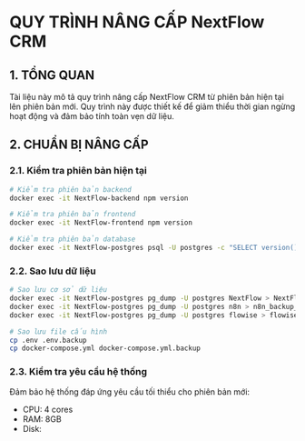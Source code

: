 # QUY TRÌNH NÂNG CẤP NextFlow CRM

## 1. TỔNG QUAN

Tài liệu này mô tả quy trình nâng cấp NextFlow CRM từ phiên bản hiện tại lên phiên bản mới. Quy trình này được thiết kế để giảm thiểu thời gian ngừng hoạt động và đảm bảo tính toàn vẹn dữ liệu.

## 2. CHUẨN BỊ NÂNG CẤP

### 2.1. Kiểm tra phiên bản hiện tại

```bash
# Kiểm tra phiên bản backend
docker exec -it NextFlow-backend npm version

# Kiểm tra phiên bản frontend
docker exec -it NextFlow-frontend npm version

# Kiểm tra phiên bản database
docker exec -it NextFlow-postgres psql -U postgres -c "SELECT version();"
```

### 2.2. Sao lưu dữ liệu

```bash
# Sao lưu cơ sở dữ liệu
docker exec -it NextFlow-postgres pg_dump -U postgres NextFlow > NextFlow_backup_$(date +%Y%m%d).sql
docker exec -it NextFlow-postgres pg_dump -U postgres n8n > n8n_backup_$(date +%Y%m%d).sql
docker exec -it NextFlow-postgres pg_dump -U postgres flowise > flowise_backup_$(date +%Y%m%d).sql

# Sao lưu file cấu hình
cp .env .env.backup
cp docker-compose.yml docker-compose.yml.backup
```

### 2.3. Kiểm tra yêu cầu hệ thống

Đảm bảo hệ thống đáp ứng yêu cầu tối thiểu cho phiên bản mới:

- CPU: 4 cores
- RAM: 8GB
- Disk: 